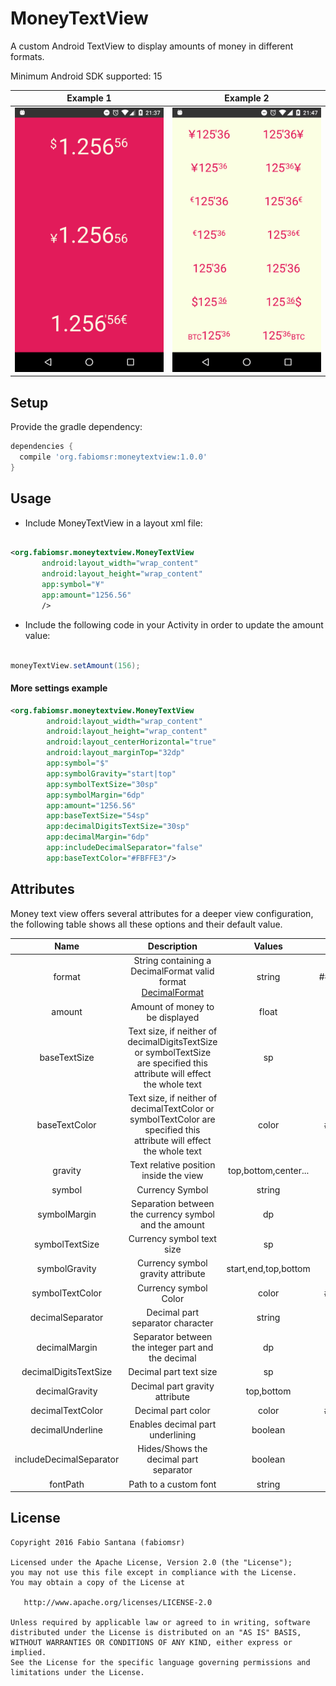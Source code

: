 # MoneyTextView

A custom Android TextView to display amounts of money in different formats.

Minimum Android SDK supported: 15

Example 1 | Example 2
---- | ----
![Example1](/art/screenshot1.png) | ![Example2](/art/screenshot2.png)


## Setup

Provide the gradle dependency:

~~~groovy
dependencies {
  compile 'org.fabiomsr:moneytextview:1.0.0'
}  
~~~

## Usage

* Include MoneyTextView in a layout xml file:

~~~xml                                            

<org.fabiomsr.moneytextview.MoneyTextView
       android:layout_width="wrap_content"
       android:layout_height="wrap_content"
       app:symbol="¥"
       app:amount="1256.56"
       />

~~~

* Include the following code in your Activity in order to update the amount value:

~~~java

moneyTextView.setAmount(156);

~~~

#### More settings example

~~~xml
<org.fabiomsr.moneytextview.MoneyTextView
        android:layout_width="wrap_content"
        android:layout_height="wrap_content"
        android:layout_centerHorizontal="true"
        android:layout_marginTop="32dp"
        app:symbol="$"
        app:symbolGravity="start|top"
        app:symbolTextSize="30sp"
        app:symbolMargin="6dp"
        app:amount="1256.56"
        app:baseTextSize="54sp"
        app:decimalDigitsTextSize="30sp"
        app:decimalMargin="6dp"
        app:includeDecimalSeparator="false"
        app:baseTextColor="#FBFFE3"/>
~~~

## Attributes

Money text view offers several attributes for a deeper view configuration, the following table shows all these options and their default value.

|           Name          |                                                             Description                                                             |        Values        |   Default  |
|:-----------------------:|:-----------------------------------------------------------------------------------------------------------------------------------:|:--------------------:|:----------:|
| format                  | String containing a DecimalFormat valid format [DecimalFormat]       | string               | ###,##0.00 |
| amount                  | Amount of money to be displayed                                                                                                                  | float                | 0          |
| baseTextSize            | Text size, if neither of decimalDigitsTextSize or symbolTextSize are specified this attribute will effect the whole text                            | sp                   | 18sp       |
| baseTextColor           | Text size, if neither of decimalTextColor or symbolTextColor are specified this attribute will effect the whole text                                          | color                | #000000    |
| gravity                 | Text relative position inside the view                                                                                      | top,bottom,center... | center     |
| symbol                  | Currency Symbol                                                                                                                     | string               | $          |
| symbolMargin            | Separation between the currency symbol and the amount                                                                                           | dp                   | 2dp        |
| symbolTextSize          | Currency symbol text size                                                                                                       | sp                   | 18sp       |
| symbolGravity           | Currency symbol gravity attribute | start,end,top,bottom | top,start  |
| symbolTextColor         | Currency symbol Color                                                                                                                   | color                | #000000    |
| decimalSeparator        | Decimal part separator character                                                                                                | string               | '          |
| decimalMargin           | Separator between the integer part and the decimal                                                                                 | dp                   | 2dp        |
| decimalDigitsTextSize   | Decimal part text size                                                                                               | sp                   | 18sp       |
| decimalGravity          | Decimal part gravity attribute                                                    | top,bottom           | top        |
| decimalTextColor        | Decimal part color                                                                                                           | color                | #000000    |
| decimalUnderline        | Enables decimal part underlining                                                                                              | boolean              | false      |
| includeDecimalSeparator | Hides/Shows the decimal part separator                                                                                                | boolean              | true       |
| fontPath                | Path to a custom font                                                                                                         | string               |            |




License
-------

    Copyright 2016 Fabio Santana (fabiomsr)

    Licensed under the Apache License, Version 2.0 (the "License");
    you may not use this file except in compliance with the License.
    You may obtain a copy of the License at

       http://www.apache.org/licenses/LICENSE-2.0

    Unless required by applicable law or agreed to in writing, software
    distributed under the License is distributed on an "AS IS" BASIS,
    WITHOUT WARRANTIES OR CONDITIONS OF ANY KIND, either express or implied.
    See the License for the specific language governing permissions and
    limitations under the License.

[DecimalFormat]:https://docs.oracle.com/javase/7/docs/api/java/text/DecimalFormat.html
